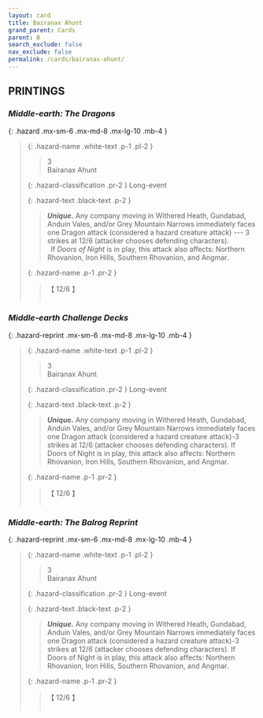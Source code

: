 ```yaml
---
layout: card
title: Bairanax Ahunt
grand_parent: Cards
parent: B
search_exclude: false
nav_exclude: false
permalink: /cards/bairanax-ahunt/
---
```


## PRINTINGS


### _Middle-earth: The Dragons_

{: .hazard .mx-sm-6 .mx-md-8 .mx-lg-10 .mb-4 }
> {: .hazard-name .white-text .p-1 .pl-2 }
> > <div class="hazard-mp">3</div>
> > <div class="card-name">Bairanax Ahunt</div>
>
> {: .hazard-classification .pr-2 }
> Long-event
>
> {: .hazard-text .black-text .p-2 }
> > _**Unique.**_ Any company moving in Withered Heath, Gundabad, Anduin Vales, and/or Grey Mountain Narrows immediately faces one Dragon attack (considered a hazard creature attack) --- 3 strikes at 12/6 (attacker chooses defending characters). <br>&ensp;If _Doors of Night_ is in play, this attack also affects: Northern Rhovanion, Iron Hills, Southern Rhovanion, and Angmar. 
>
> {: .hazard-name .p-1 .pr-2 }
> > <div class="card-shield">【 12/6 】</div>
> > <div class="card-corruption">&nbsp;</div>

### _Middle-earth Challenge Decks_

{: .hazard-reprint .mx-sm-6 .mx-md-8 .mx-lg-10 .mb-4 }
> {: .hazard-name .white-text .p-1 .pl-2 }
> > <div class="hazard-mp">3</div>
> > <div class="card-name">Bairanax Ahunt</div>
>
> {: .hazard-classification .pr-2 }
> Long-event
>
> {: .hazard-text .black-text .p-2 }
> > _**Unique.**_ Any company moving in Withered Heath, Gundabad, Anduin Vales, and/or Grey Mountain Narrows immediately faces one Dragon attack (considered a hazard creature attack)-3 strikes at 12/6 (attacker chooses defending characters). If Doors of Night is in play, this attack also affects: Northern Rhovanion, Iron Hills, Southern Rhovanion, and Angmar. 
>
> {: .hazard-name .p-1 .pr-2 }
> > <div class="card-shield">【 12/6 】</div>
> > <div class="card-corruption-white">&nbsp;</div>

### _Middle-earth: The Balrog Reprint_

{: .hazard-reprint .mx-sm-6 .mx-md-8 .mx-lg-10 .mb-4 }
> {: .hazard-name .white-text .p-1 .pl-2 }
> > <div class="hazard-mp">3</div>
> > <div class="card-name">Bairanax Ahunt</div>
>
> {: .hazard-classification .pr-2 }
> Long-event
>
> {: .hazard-text .black-text .p-2 }
> > _**Unique.**_ Any company moving in Withered Heath, Gundabad, Anduin Vales, and/or Grey Mountain Narrows immediately faces one Dragon attack (considered a hazard creature attack)-3 strikes at 12/6 (attacker chooses defending characters). If Doors of Night is in play, this attack also affects: Northern Rhovanion, Iron Hills, Southern Rhovanion, and Angmar. 
>
> {: .hazard-name .p-1 .pr-2 }
> > <div class="card-shield">【 12/6 】</div>
> > <div class="card-corruption-white">&nbsp;</div>
